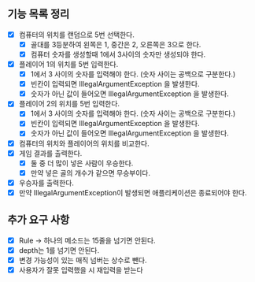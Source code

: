 ## 기능 목록 정리

- [x] 컴퓨터의 위치를 랜덤으로 5번 선택한다.
    - [x] 골대를 3등분하여 왼쪽은 1, 중간은 2, 오른쪽은 3으로 한다.
    - [x] 컴퓨터 숫자를 생성할때 1에서 3사이의 숫자만 생성되야 한다.
- [x] 플레이어 1의 위치를 5번 입력한다.
    - [x] 1에서 3 사이의 숫자를 입력해야 한다. (숫자 사이는 공백으로 구분한다.)
    - [x] 빈칸이 입력되면 IllegalArgumentException 을 발생한다.
    - [x] 숫자가 아닌 값이 들어오면 IllegalArgumentException 을 발생한다.
- [x] 플레이어 2의 위치를 5번 입력한다.
    - [x] 1에서 3 사이의 숫자를 입력해야 한다. (숫자 사이는 공백으로 구분한다.)
    - [x] 빈칸이 입력되면 IllegalArgumentException 을 발생한다.
    - [x] 숫자가 아닌 값이 들어오면 IllegalArgumentException 을 발생한다.
- [x] 컴퓨터의 위치와 플레이어의 위치를 비교한다.
- [x] 게임 결과를 출력한다.
    - [x] 둘 중 더 많이 넣은 사람이 우승한다.
    - [x] 만약 넣은 골의 개수가 같으면 무승부이다.
- [x] 우승자를 출력한다.
- [x] 만약 IllegalArgumentException이 발생되면 애플리케이션은 종료되어야 한다.

## 추가 요구 사항

- [x] Rule → 하나의 메소드는 15줄을 넘기면 안된다.
- [x] depth는 1를 넘기면 안된다.
- [x] 변경 가능성이 있는 매직 넘버는 상수로 뺀다.
- [x] 사용자가 잘못 입력했을 시 재입력을 받는다
